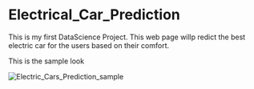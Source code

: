 # Electrical_Car_Prediction
This is my first DataScience Project. This web page willp redict the best electric car for the users based on their comfort.


This is the sample look

![Electric_Cars_Prediction_sample](https://user-images.githubusercontent.com/64977556/109976748-22bb6a80-7d22-11eb-83e4-04837ad5f802.jpg)
